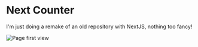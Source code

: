 # Next Counter

I'm just doing a remake of an old repository with NextJS, nothing too fancy!

![Page first view](https://imgur.com/f6T8qHb.png)
